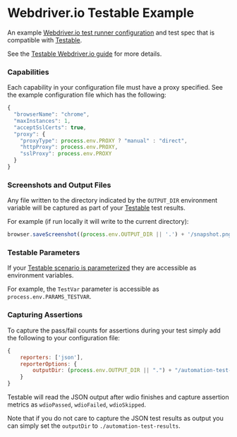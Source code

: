 # Webdriver.io Testable Example

An example [Webdriver.io test runner configuration](http://webdriver.io/guide/testrunner/configurationfile.html) and test spec that is compatible with [Testable](https://testable.io).

See the [Testable Webdriver.io guide](https://testable.io/documentation/selenium/overview.html) for more details.

### Capabilities

Each capability in your configuration file must have a proxy specified. See the example configuration file which has the following:

```javascript
{
  "browserName": "chrome",
  "maxInstances": 1,
  "acceptSslCerts": true,
  "proxy": {
    "proxyType": process.env.PROXY ? "manual" : "direct",
    "httpProxy": process.env.PROXY,
    "sslProxy": process.env.PROXY
  }
}
```

### Screenshots and Output Files

Any file written to the directory indicated by the `OUTPUT_DIR` environment variable will be captured as part of your [Testable](https://testable.io) test results.

For example (if run locally it will write to the current directory):

```javascript
browser.saveScreenshot((process.env.OUTPUT_DIR || '.') + '/snapshot.png');
```

### Testable Parameters

If your [Testable scenario is parameterized](https://testable.io/documentation/selenium/overview.html) they are accessible as environment variables.

For example, the `TestVar` parameter is accessible as `process.env.PARAMS_TESTVAR`.

### Capturing Assertions

To capture the pass/fail counts for assertions during your test simply add the following to your configuration file:

```javascript
{
	reporters: ['json'],
	reporterOptions: {
    	outputDir: (process.env.OUTPUT_DIR || ".") + "/automation-test-results"
  	}
}
```

Testable will read the JSON output after wdio finishes and capture assertion metrics as `wdioPassed`, `wdioFailed`, `wdioSkipped`.

Note that if you do not care to capture the JSON test results as output you can simply set the `outputDir` to `./automation-test-results`.